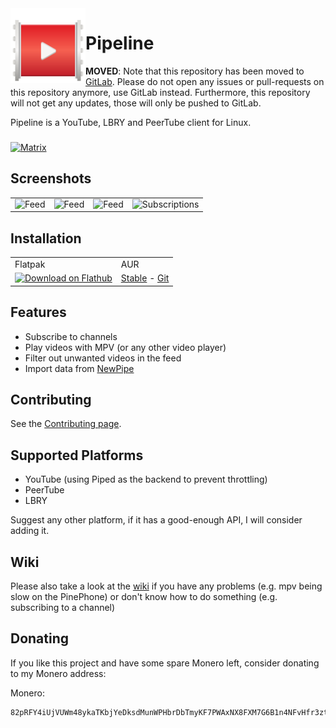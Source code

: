 <img align="left" style="vertical-align: middle" width="120" height="120" src="/data/icons/de.schmidhuberj.tubefeeder.svg">

# Pipeline

__MOVED__: Note that this repository has been moved to [GitLab](https://gitlab.com/schmiddi-on-mobile/pipeline). Please do not open any issues or pull-requests on this repository anymore, use GitLab instead. Furthermore, this repository will not get any updates, those will only be pushed to GitLab.

Pipeline is a YouTube, LBRY and PeerTube client for Linux.

###

[![Matrix](https://img.shields.io/badge/Matrix-Join-brightgreen)](https://matrix.to/#/#tubefeeder:matrix.org)

## Screenshots
<table>
  <tr>
    <td>
      <img src="/data/screenshots/tubefeeder_screenshot_feed.png" alt="Feed" width="400"/>
    </td>
    <td>
      <img src="/data/screenshots/tubefeeder_screenshot_watch_later.png" alt="Feed" width="400"/>
    </td>
    <td>
      <img src="/data/screenshots/tubefeeder_screenshot_filters.png" alt="Feed" width="400"/>
    </td>
    <td>
      <img src="/data/screenshots/tubefeeder_screenshot_subscriptions.png" alt="Subscriptions" width="400"/>
    </td>
    <tr>
</table>

## Installation

<table>
  <tr>
    <td>Flatpak</td>
    <td>AUR</td>
  </tr>
  <tr>
    <td>
      <a href='https://flathub.org/apps/details/de.schmidhuberj.tubefeeder'><img width='130' alt='Download on Flathub' src='https://flathub.org/assets/badges/flathub-badge-en.png'/></a>
    </td>
    <td>
      <a href='https://aur.archlinux.org/packages/tubefeeder'>Stable</a> - <a href='https://aur.archlinux.org/packages/tubefeeder-git'>Git</a>
    </td>
  </tr>
</table>

## Features
- Subscribe to channels
- Play videos with MPV (or any other video player)
- Filter out unwanted videos in the feed
- Import data from [NewPipe](https://github.com/TeamNewPipe/NewPipe/)

## Contributing

See the [Contributing page](CONTRIBUTING.md).

## Supported Platforms

- YouTube (using Piped as the backend to prevent throttling)
- PeerTube
- LBRY

Suggest any other platform, if it has a good-enough API, I will consider adding it.

## Wiki

Please also take a look at the [wiki](http://www.tubefeeder.de/wiki/) if you have any problems (e.g. mpv being slow on the PinePhone) or don't know how to do something (e.g. subscribing to a channel)

## Donating

If you like this project and have some spare Monero left, consider donating to my Monero address:

Monero: 
~~~
82pRFY4iUjVUWm48ykaTKbjYeDksdMunWPHbrDbTmyKF7PWAxNX8FXM7G6B1n4NFvHfr3ztEg411A2gCjJjNJ8PtEnmcehf
~~~
